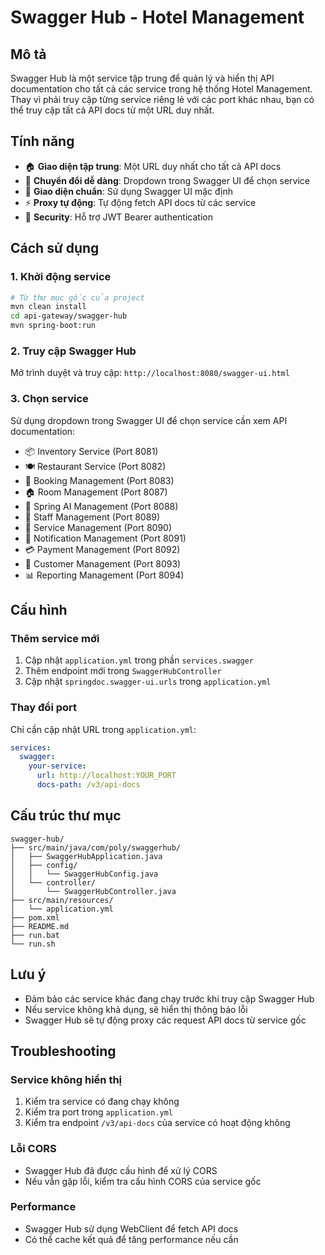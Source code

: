 # Swagger Hub - Hotel Management

## Mô tả
Swagger Hub là một service tập trung để quản lý và hiển thị API documentation cho tất cả các service trong hệ thống Hotel Management. Thay vì phải truy cập từng service riêng lẻ với các port khác nhau, bạn có thể truy cập tất cả API docs từ một URL duy nhất.

## Tính năng
- 🏠 **Giao diện tập trung**: Một URL duy nhất cho tất cả API docs
- 🔄 **Chuyển đổi dễ dàng**: Dropdown trong Swagger UI để chọn service
- 🎨 **Giao diện chuẩn**: Sử dụng Swagger UI mặc định
- ⚡ **Proxy tự động**: Tự động fetch API docs từ các service
- 🔐 **Security**: Hỗ trợ JWT Bearer authentication

## Cách sử dụng

### 1. Khởi động service
```bash
# Từ thư mục gốc của project
mvn clean install
cd api-gateway/swagger-hub
mvn spring-boot:run
```

### 2. Truy cập Swagger Hub
Mở trình duyệt và truy cập: `http://localhost:8080/swagger-ui.html`

### 3. Chọn service
Sử dụng dropdown trong Swagger UI để chọn service cần xem API documentation:
- 📦 Inventory Service (Port 8081)
- 🍽️ Restaurant Service (Port 8082)
- 📅 Booking Management (Port 8083)
- 🏠 Room Management (Port 8087)
- 🤖 Spring AI Management (Port 8088)
- 👥 Staff Management (Port 8089)
- 🔧 Service Management (Port 8090)
- 🔔 Notification Management (Port 8091)
- 💳 Payment Management (Port 8092)
- 👤 Customer Management (Port 8093)
- 📊 Reporting Management (Port 8094)

## Cấu hình

### Thêm service mới
1. Cập nhật `application.yml` trong phần `services.swagger`
2. Thêm endpoint mới trong `SwaggerHubController`
3. Cập nhật `springdoc.swagger-ui.urls` trong `application.yml`

### Thay đổi port
Chỉ cần cập nhật URL trong `application.yml`:
```yaml
services:
  swagger:
    your-service:
      url: http://localhost:YOUR_PORT
      docs-path: /v3/api-docs
```

## Cấu trúc thư mục
```
swagger-hub/
├── src/main/java/com/poly/swaggerhub/
│   ├── SwaggerHubApplication.java
│   ├── config/
│   │   └── SwaggerHubConfig.java
│   └── controller/
│       └── SwaggerHubController.java
├── src/main/resources/
│   └── application.yml
├── pom.xml
├── README.md
├── run.bat
└── run.sh
```

## Lưu ý
- Đảm bảo các service khác đang chạy trước khi truy cập Swagger Hub
- Nếu service không khả dụng, sẽ hiển thị thông báo lỗi
- Swagger Hub sẽ tự động proxy các request API docs từ service gốc

## Troubleshooting

### Service không hiển thị
1. Kiểm tra service có đang chạy không
2. Kiểm tra port trong `application.yml`
3. Kiểm tra endpoint `/v3/api-docs` của service có hoạt động không

### Lỗi CORS
- Swagger Hub đã được cấu hình để xử lý CORS
- Nếu vẫn gặp lỗi, kiểm tra cấu hình CORS của service gốc

### Performance
- Swagger Hub sử dụng WebClient để fetch API docs
- Có thể cache kết quả để tăng performance nếu cần 
